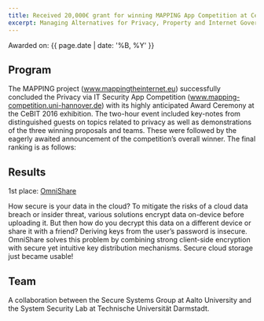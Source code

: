 ```yaml
---
title: Received 20,000€ grant for winning MAPPING App Competition at CeBIT, Hannover
excerpt: Managing Alternatives for Privacy, Property and Internet Governance
---
```

Awarded on: {{ page.date | date: '%B, %Y' }}

Program
----
The MAPPING project (www.mappingtheinternet.eu) successfully concluded the Privacy via IT Security App Competition (www.mapping-competition.uni-hannover.de) with its highly anticipated Award Ceremony at the CeBIT 2016 exhibition. The two-hour event included key-notes from distinguished guests on topics related to privacy as well as demonstrations of the three winning proposals and teams. These were followed by the eagerly awaited announcement of the competition’s overall winner. The final ranking is as follows:

Results
----
1st place: [OmniShare](https://ssg.aalto.fi/projects/omnishare)

How secure is your data in the cloud? To mitigate the risks of a cloud data breach or insider threat, various solutions encrypt data on-device before uploading it. But then how do you decrypt this data on a different device or share it with a friend? Deriving keys from the user’s password is insecure. OmniShare solves this problem by combining strong client-side encryption with secure yet intuitive key distribution mechanisms. Secure cloud storage just became usable!

Team
----
A collaboration between the Secure Systems Group at Aalto University and the System Security Lab at Technische Universität Darmstadt.
